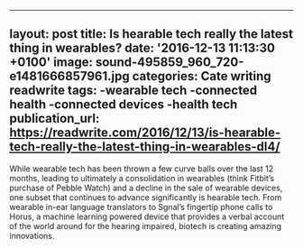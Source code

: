   - --
layout: post
title: Is hearable tech really the latest thing in wearables?
date: '2016-12-13 11:13:30 +0100'
image: sound-495859_960_720-e1481666857961.jpg
categories: Cate writing readwrite
tags:
-wearable tech
-connected health
-connected devices
-health tech
publication_url: https://readwrite.com/2016/12/13/is-hearable-tech-really-the-latest-thing-in-wearables-dl4/
---
While wearable tech has been thrown a few curve balls over the last 12 months, leading to ultimately a consolidation in wearables (think Fitbit’s purchase of Pebble Watch) and a decline in the sale of wearable devices, one subset that continues to advance significantly is hearable tech. From wearable in-ear language translators to Sgnal’s fingertip phone calls to Horus, a machine learning powered device that provides a verbal account of the world around for the hearing impaired, biotech is creating amazing innovations.
